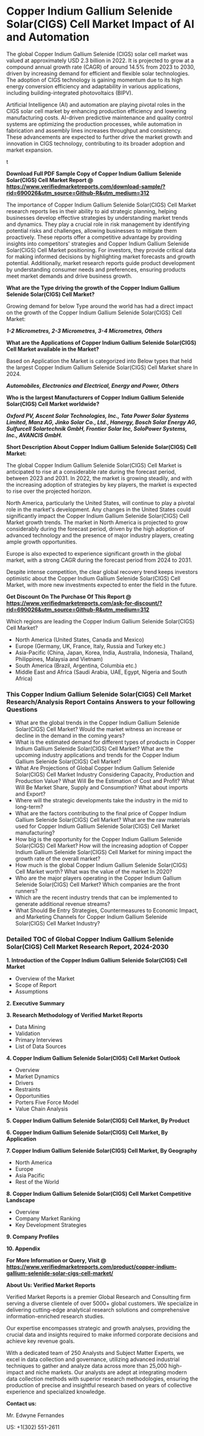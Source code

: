 <meta name="title" content="Global Copper Indium Gallium Selenide Solar(CIGS) Cell Market Impact of AI and Automation"><meta name="description" content="The global Copper Indium Gallium Selenide (CIGS) solar cell market was valued at approximately USD 2.3 billion in 2022. It is projected to grow at a compound annual gr"><meta name="title" content="Copper Indium Gallium Selenide Solar(CIGS) Cell Market Size, Share, Scope, Trends, Growth, Opportunities, Analysis, Forecast"><h1>Copper Indium Gallium Selenide Solar(CIGS) Cell Market Impact of AI and Automation</h1><p>The global Copper Indium Gallium Selenide (CIGS) solar cell market was valued at approximately USD 2.3 billion in 2022. It is projected to grow at a compound annual growth rate (CAGR) of around 14.5% from 2023 to 2030, driven by increasing demand for efficient and flexible solar technologies. The adoption of CIGS technology is gaining momentum due to its high energy conversion efficiency and adaptability in various applications, including building-integrated photovoltaics (BIPV).</p><p>Artificial Intelligence (AI) and automation are playing pivotal roles in the CIGS solar cell market by enhancing production efficiency and lowering manufacturing costs. AI-driven predictive maintenance and quality control systems are optimizing the production processes, while automation in fabrication and assembly lines increases throughput and consistency. These advancements are expected to further drive the market growth and innovation in CIGS technology, contributing to its broader adoption and market expansion.</p>t</p><p id="" class=""><strong>Download Full PDF Sample Copy of Copper Indium Gallium Selenide Solar(CIGS) Cell Market Report @ <a href="https://www.verifiedmarketreports.com/download-sample/?rid=690026&utm_source=Github-R&utm_medium=312" target="_blank">https://www.verifiedmarketreports.com/download-sample/?rid=690026&utm_source=Github-R&utm_medium=312</a></strong></p><p>The importance of&nbsp;Copper Indium Gallium Selenide Solar(CIGS) Cell Market research reports lies in their ability to aid strategic planning, helping businesses develop effective strategies by understanding market trends and dynamics. They play a crucial role in risk management by identifying potential risks and challenges, allowing businesses to mitigate them proactively. These reports offer a competitive advantage by providing insights into competitors' strategies and Copper Indium Gallium Selenide Solar(CIGS) Cell Market positioning. For investors, they provide critical data for making informed decisions by highlighting market forecasts and growth potential. Additionally, market research reports guide product development by understanding consumer needs and preferences, ensuring products meet market demands and drive business growth.</p><p><strong>What are the&nbsp;Type driving the growth of the Copper Indium Gallium Selenide Solar(CIGS) Cell Market?</strong></p><p id="" class="">Growing demand for below Type around the world has had a direct impact on the growth of the Copper Indium Gallium Selenide Solar(CIGS) Cell Market:</p><em><strong>1-2 Micrometres, 2-3 Micrometres, 3-4 Micrometres, Others</strong></em></p><strong>What are the&nbsp;Applications&nbsp;of Copper Indium Gallium Selenide Solar(CIGS) Cell Market available in the Market?</strong></p><p id="" class="">Based on Application the Market is categorized into Below types that held the largest Copper Indium Gallium Selenide Solar(CIGS) Cell Market share In 2024.</p><em><strong>Automobiles, Electronics and Electrical, Energy and Power, Others</strong></em></p><strong>Who is the largest Manufacturers of Copper Indium Gallium Selenide Solar(CIGS) Cell Market worldwide?</strong></p><p><em><strong>Oxford PV, Ascent Solar Technologies, Inc., Tata Power Solar Systems Limited, Manz AG, Jinko Solar Co., Ltd., Hanergy, Bosch Solar Energy AG, Sulfurcell Solartechnik GmbH, Frontier Solar Inc, SoloPower Systems, Inc., AVANCIS GmbH.</strong></em></p><p id="" class=""><strong>Short Description About Copper Indium Gallium Selenide Solar(CIGS) Cell Market:</strong></p><p>The global Copper Indium Gallium Selenide Solar(CIGS) Cell Market is anticipated to rise at a considerable rate during the forecast period, between 2023 and 2031. In 2022, the market is growing steadily, and with the increasing adoption of strategies by key players, the market is expected to rise over the projected horizon.</p><p>North America, particularly the United States, will continue to play a pivotal role in the market's development. Any changes in the United States could significantly impact the Copper Indium Gallium Selenide Solar(CIGS) Cell Market growth trends. The market in North America is projected to grow considerably during the forecast period, driven by the high adoption of advanced technology and the presence of major industry players, creating ample growth opportunities.</p><p>Europe is also expected to experience significant growth in the global market, with a strong CAGR during the forecast period from 2024 to 2031.</p><p>Despite intense competition, the clear global recovery trend keeps investors optimistic about the Copper Indium Gallium Selenide Solar(CIGS) Cell Market, with more new investments expected to enter the field in the future.</p><p id="" class=""><strong>Get Discount On The Purchase Of This Report @ <a href="https://www.verifiedmarketreports.com/ask-for-discount/?rid=690026&utm_source=Github-R&utm_medium=312" target="_blank">https://www.verifiedmarketreports.com/ask-for-discount/?rid=690026&utm_source=Github-R&utm_medium=312</a></strong></p>Which regions are leading the Copper Indium Gallium Selenide Solar(CIGS) Cell Market?</p><ul><li>North America (United States, Canada and Mexico)</li><li>Europe (Germany, UK, France, Italy, Russia and Turkey etc.)</li><li>Asia-Pacific (China, Japan, Korea, India, Australia, Indonesia, Thailand, Philippines, Malaysia and Vietnam)</li><li>South America (Brazil, Argentina, Columbia etc.)</li><li>Middle East and Africa (Saudi Arabia, UAE, Egypt, Nigeria and South Africa)</li></ul><h3 id="" class="">This Copper Indium Gallium Selenide Solar(CIGS) Cell Market Research/Analysis Report Contains Answers to your following Questions</h3><ul><li>What are the global trends in the Copper Indium Gallium Selenide Solar(CIGS) Cell Market? Would the market witness an increase or decline in the demand in the coming years?</li><li>What is the estimated demand for different types of products in Copper Indium Gallium Selenide Solar(CIGS) Cell Market? What are the upcoming industry applications and trends for the Copper Indium Gallium Selenide Solar(CIGS) Cell Market?</li><li>What Are Projections of Global Copper Indium Gallium Selenide Solar(CIGS) Cell Market Industry Considering Capacity, Production and Production Value? What Will Be the Estimation of Cost and Profit? What Will Be Market Share, Supply and Consumption? What about imports and Export?</li><li>Where will the strategic developments take the industry in the mid to long-term?</li><li>What are the factors contributing to the final price of Copper Indium Gallium Selenide Solar(CIGS) Cell Market? What are the raw materials used for Copper Indium Gallium Selenide Solar(CIGS) Cell Market manufacturing?</li><li>How big is the opportunity for the Copper Indium Gallium Selenide Solar(CIGS) Cell Market? How will the increasing adoption of Copper Indium Gallium Selenide Solar(CIGS) Cell Market for mining impact the growth rate of the overall market?</li><li>How much is the global Copper Indium Gallium Selenide Solar(CIGS) Cell Market worth? What was the value of the market In 2020?</li><li>Who are the major players operating in the Copper Indium Gallium Selenide Solar(CIGS) Cell Market? Which companies are the front runners?</li><li>Which are the recent industry trends that can be implemented to generate additional revenue streams?</li><li>What Should Be Entry Strategies, Countermeasures to Economic Impact, and Marketing Channels for Copper Indium Gallium Selenide Solar(CIGS) Cell Market Industry?</li></ul><h3 id="" class="">Detailed TOC of Global Copper Indium Gallium Selenide Solar(CIGS) Cell Market Research Report, 2024-2030</h3><p id="" class=""><strong>1. Introduction of the Copper Indium Gallium Selenide Solar(CIGS) Cell Market</strong></p><ul><li>Overview of the Market</li><li>Scope of Report</li><li>Assumptions</li></ul><p id="" class=""><strong>2. Executive Summary</strong></p><p id="" class=""><strong>3. Research Methodology of Verified Market Reports</strong></p><ul><li>Data Mining</li><li>Validation</li><li>Primary Interviews</li><li>List of Data Sources</li></ul><p id="" class=""><strong>4. Copper Indium Gallium Selenide Solar(CIGS) Cell Market Outlook</strong></p><ul><li>Overview</li><li>Market Dynamics</li><li>Drivers</li><li>Restraints</li><li>Opportunities</li><li>Porters Five Force Model</li><li>Value Chain Analysis</li></ul><p id="" class=""><strong>5. Copper Indium Gallium Selenide Solar(CIGS) Cell Market, By Product</strong></p><p id="" class=""><strong>6. Copper Indium Gallium Selenide Solar(CIGS) Cell Market, By Application</strong></p><p id="" class=""><strong>7. Copper Indium Gallium Selenide Solar(CIGS) Cell Market, By Geography</strong></p><ul><li>North America</li><li>Europe</li><li>Asia Pacific</li><li>Rest of the World</li></ul><p id="" class=""><strong>8. Copper Indium Gallium Selenide Solar(CIGS) Cell Market Competitive Landscape</strong></p><ul><li>Overview</li><li>Company Market Ranking</li><li>Key Development Strategies</li></ul><p id="" class=""><strong>9. Company Profiles</strong></p><p id="" class=""><strong>10. Appendix</strong></p><p id="" class=""><strong>For More Information or Query, Visit @ <a href="https://www.verifiedmarketreports.com/product/copper-indium-gallium-selenide-solar-cigs-cell-market/" target="_blank">https://www.verifiedmarketreports.com/product/copper-indium-gallium-selenide-solar-cigs-cell-market/</a></strong></p><p id="" class=""><strong>About Us: Verified Market Reports</strong></p><p id="" class="">Verified Market Reports is a premier Global Research and Consulting firm serving a diverse clientele of over 5000+ global customers. We specialize in delivering cutting-edge analytical research solutions and comprehensive information-enriched research studies.</p><p id="" class="">Our expertise encompasses strategic and growth analyses, providing the crucial data and insights required to make informed corporate decisions and achieve key revenue goals.</p><p id="" class="">With a dedicated team of 250 Analysts and Subject Matter Experts, we excel in data collection and governance, utilizing advanced industrial techniques to gather and analyze data across more than 25,000 high-impact and niche markets. Our analysts are adept at integrating modern data collection methods with superior research methodologies, ensuring the production of precise and insightful research based on years of collective experience and specialized knowledge.</p><p id="" class=""><strong>Contact us:</strong></p><p id="" class="">Mr. Edwyne Fernandes</p><p id="" class="">US: +1(302) 551-2611</p>